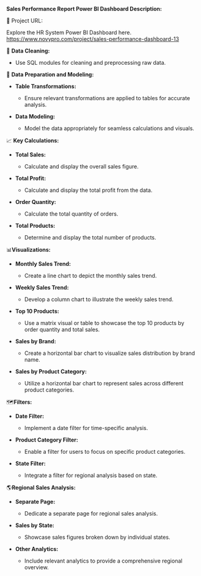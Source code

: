 **Sales Performance Report Power BI Dashboard Description:**

🔗 Project URL:

Explore the HR System Power BI Dashboard here.
https://www.novypro.com/project/sales-performance-dashboard-13

🧹 **Data Cleaning:**
  - Use SQL modules for cleaning and preprocessing raw data.

🔄 **Data Preparation and Modeling:**
- **Table Transformations:**
  - Ensure relevant transformations are applied to tables for accurate analysis.

- **Data Modeling:**
  - Model the data appropriately for seamless calculations and visuals.

📈 **Key Calculations:**
- **Total Sales:**
    - Calculate and display the overall sales figure.

- **Total Profit:**
    - Calculate and display the total profit from the data.

- **Order Quantity:**
    - Calculate the total quantity of orders.

- **Total Products:**
    - Determine and display the total number of products.

📊**Visualizations:**
- **Monthly Sales Trend:**
  - Create a line chart to depict the monthly sales trend.

- **Weekly Sales Trend:**
  - Develop a column chart to illustrate the weekly sales trend.

- **Top 10 Products:**
  - Use a matrix visual or table to showcase the top 10 products by order quantity and total sales.

- **Sales by Brand:**
  - Create a horizontal bar chart to visualize sales distribution by brand name.

- **Sales by Product Category:**
  - Utilize a horizontal bar chart to represent sales across different product categories.

🗺️**Filters:**
- **Date Filter:**
  - Implement a date filter for time-specific analysis.

- **Product Category Filter:**
  - Enable a filter for users to focus on specific product categories.

- **State Filter:**
  - Integrate a filter for regional analysis based on state.

🌎**Regional Sales Analysis:**
- **Separate Page:**
  - Dedicate a separate page for regional sales analysis.

- **Sales by State:**
  - Showcase sales figures broken down by individual states.

- **Other Analytics:**
  - Include relevant analytics to provide a comprehensive regional overview.
